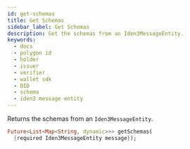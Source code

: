 ```yaml
---
id: get-schemas
title: Get Schemas
sidebar_label: Get Schemas
description: Get the schemas from an Iden3MessageEntity.
keywords:
  - docs
  - polygon id
  - holder
  - issuer
  - verifier
  - wallet sdk
  - DID
  - schema
  - iden3 message entity
---
```


Returns the schemas from an `Iden3MessageEntity`.
  
```dart
Future<List<Map<String, dynamic>>> getSchemas(
  {required Iden3MessageEntity message});
```  
